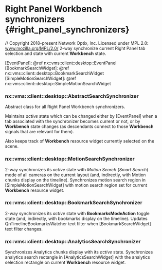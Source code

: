# Right Panel Workbench synchronizers {#right_panel_synchronizers}

// Copyright 2018-present Network Optix, Inc. Licensed under MPL 2.0: www.mozilla.org/MPL/2.0/
2-way synchronize current Right Panel tab selection and state with current **Workbench** state.

[EventPanel]: @ref nx::vms::client::desktop::EventPanel
[BookmarkSearchWidget]: @ref nx::vms::client::desktop::BookmarkSearchWidget
[SimpleMotionSearchWidget]: @ref nx::vms::client::desktop::SimpleMotionSearchWidget

### nx::vms::client::desktop::AbstractSearchSynchronizer
Abstract class for all Right Panel Workbench synchronizers.

Maintains *active* state which can be changed either by [EventPanel] when a tab associated with
the synchronizer becomes current or not, or by **Workbench** state changes (as descendants
connect to those **Workbench** signals that are relevant for them).

Also keeps track of **Workbench** resource widget currently selected on the scene.

### nx::vms::client::desktop::MotionSearchSynchronizer
2-way synchronizes its *active* state with *Motion Search* (*Smart Search*) mode of all cameras on
the current layout (and, indirectly, with Motion chunks display on the timeline). Synchronizes
motion search region in [SimpleMotionSearchWidget] with motion search region set for current
**Workbench** resource widget.

### nx::vms::client::desktop::BookmarkSearchSynchronizer
2-way synchronizes its *active* state with **BookmarksModeAction** toggle state (and, indirectly,
with bookmarks display on the timeline). Updates QnTimelineBookmarksWatcher text filter when
[BookmarkSearchWidget] text filter changes.

### nx::vms::client::desktop::AnalyticsSearchSynchronizer
Synchronizes Analytics chunks display with its *active* state. Synchronizes analytics search
rectangle in [AnalyticsSearchWidget] with the analytics selection rectangle on current
**Workbench** resource widget.
